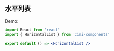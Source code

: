 ## 水平列表

Demo:

```jsx
import React from 'react'
import { HorizontalList } from 'zimi-components'

export default () => <HorizontalList />
```
